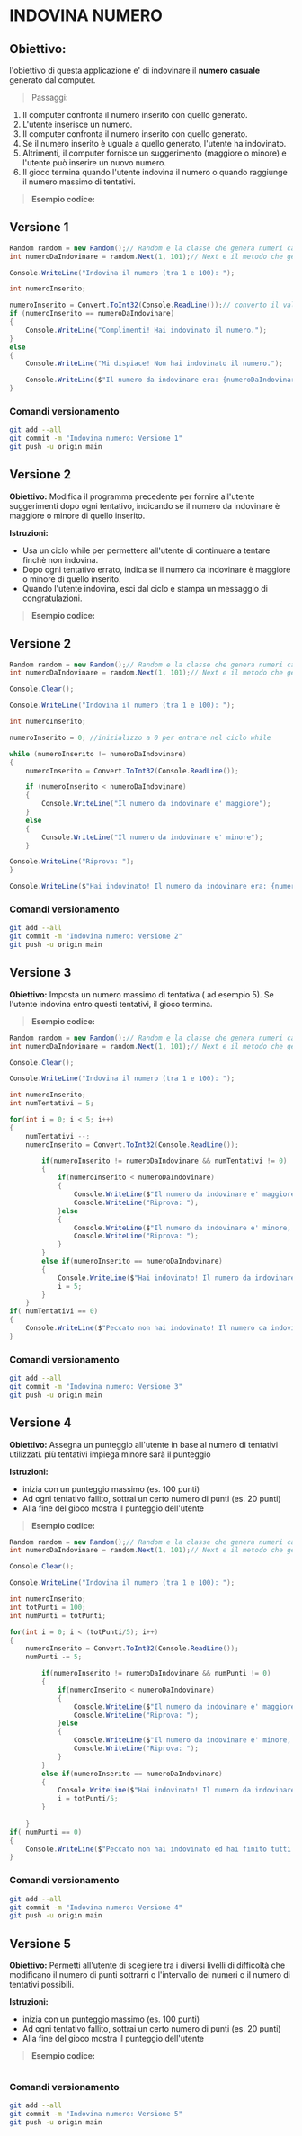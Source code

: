# INDOVINA NUMERO

## Obiettivo:

l'obiettivo di questa applicazione e' di indovinare il **numero casuale** generato dal computer.

>Passaggi:

1. Il computer confronta il numero inserito con quello generato.
2. L'utente inserisce un numero.
3. Il computer confronta il numero inserito con quello generato.
4. Se il numero inserito è uguale a quello generato, l'utente ha indovinato.
5. Altrimenti, il computer fornisce un suggerimento (maggiore o minore) e l'utente può inserire un nuovo numero.
6. Il gioco termina quando l'utente indovina il numero o quando raggiunge il numero massimo di tentativi.

>**Esempio codice:**

## Versione 1

```csharp
Random random = new Random();// Random e la classe che genera numeri casuali
int numeroDaIndovinare = random.Next(1, 101);// Next e il metodo che genera un numero casuale tra 1 e 100

Console.WriteLine("Indovina il numero (tra 1 e 100): ");

int numeroInserito;

numeroInserito = Convert.ToInt32(Console.ReadLine());// converto il valore inserito dall'utente in un intero perche Console.ReadLine restituisce una stringa
if (numeroInserito == numeroDaIndovinare)
{
    Console.WriteLine("Complimenti! Hai indovinato il numero.");
}
else
{
    Console.WriteLine("Mi dispiace! Non hai indovinato il numero.");

    Console.WriteLine($"Il numero da indovinare era: {numeroDaIndovinare}");
}
```
### Comandi versionamento

```bash
git add --all
git commit -m "Indovina numero: Versione 1"
git push -u origin main
```

## Versione 2

**Obiettivo:**
Modifica il programma precedente per fornire all'utente suggerimenti dopo ogni tentativo, indicando se il numero da indovinare è maggiore o minore di quello inserito.

**Istruzioni:**

* Usa un ciclo while per permettere all'utente di continuare a tentare finchè non indovina.
* Dopo ogni tentativo errato, indica se il numero da indovinare è maggiore o minore di quello inserito.
* Quando l'utente indovina, esci dal ciclo e stampa un messaggio di congratulazioni.

>**Esempio codice:**

## Versione 2

```csharp
Random random = new Random();// Random e la classe che genera numeri casuali
int numeroDaIndovinare = random.Next(1, 101);// Next e il metodo che genera un numero casuale tra 1 e 100

Console.Clear();

Console.WriteLine("Indovina il numero (tra 1 e 100): ");

int numeroInserito;

numeroInserito = 0; //inizializzo a 0 per entrare nel ciclo while

while (numeroInserito != numeroDaIndovinare)
{
    numeroInserito = Convert.ToInt32(Console.ReadLine());

    if (numeroInserito < numeroDaIndovinare)
    {
        Console.WriteLine("Il numero da indovinare e' maggiore");
    }
    else
    {
        Console.WriteLine("Il numero da indovinare e' minore");
    }

Console.WriteLine("Riprova: ");
}

Console.WriteLine($"Hai indovinato! Il numero da indovinare era: {numeroDaIndovinare}");
```
### Comandi versionamento

```bash
git add --all
git commit -m "Indovina numero: Versione 2"
git push -u origin main
```
## Versione 3

**Obiettivo:**
Imposta un numero massimo di tentativa ( ad esempio 5). Se l'utente indovina entro questi tentativi, il gioco termina.

>**Esempio codice:**

```csharp
Random random = new Random();// Random e la classe che genera numeri casuali
int numeroDaIndovinare = random.Next(1, 101);// Next e il metodo che genera un numero casuale tra 1 e 100

Console.Clear();

Console.WriteLine("Indovina il numero (tra 1 e 100): ");

int numeroInserito;
int numTentativi = 5;

for(int i = 0; i < 5; i++)
{
    numTentativi --;
    numeroInserito = Convert.ToInt32(Console.ReadLine());

        if(numeroInserito != numeroDaIndovinare && numTentativi != 0)
        {
            if(numeroInserito < numeroDaIndovinare)
            {
                Console.WriteLine($"Il numero da indovinare e' maggiore, hai ancora {numTentativi} tentativi!");
                Console.WriteLine("Riprova: ");
            }else
            {
                Console.WriteLine($"Il numero da indovinare e' minore, hai ancora {numTentativi} tentativi!");
                Console.WriteLine("Riprova: ");
            }    
        }
        else if(numeroInserito == numeroDaIndovinare)
        {
            Console.WriteLine($"Hai indovinato! Il numero da indovinare era: {numeroDaIndovinare}, indovinato con {numTentativi} tentativi!");
            i = 5;
        }   
    }    
if( numTentativi == 0)
{
    Console.WriteLine($"Peccato non hai indovinato! Il numero da indovinare era: {numeroDaIndovinare}");
}
```
### Comandi versionamento

```bash
git add --all
git commit -m "Indovina numero: Versione 3"
git push -u origin main
```

## Versione 4

**Obiettivo:**
Assegna un punteggio all'utente in base al numero di tentativi utilizzati. più tentativi impiega minore sarà il punteggio

**Istruzioni:**

* inizia con un punteggio massimo (es. 100 punti)
* Ad ogni tentativo fallito, sottrai un certo numero di punti (es. 20 punti)
* Alla fine del gioco mostra il punteggio dell'utente

>**Esempio codice:**

```csharp
Random random = new Random();// Random e la classe che genera numeri casuali
int numeroDaIndovinare = random.Next(1, 101);// Next e il metodo che genera un numero casuale tra 1 e 100

Console.Clear();

Console.WriteLine("Indovina il numero (tra 1 e 100): ");

int numeroInserito;
int totPunti = 100;
int numPunti = totPunti;

for(int i = 0; i < (totPunti/5); i++)
{
    numeroInserito = Convert.ToInt32(Console.ReadLine());
    numPunti -= 5;

        if(numeroInserito != numeroDaIndovinare && numPunti != 0)
        {
            if(numeroInserito < numeroDaIndovinare)
            {
                Console.WriteLine($"Il numero da indovinare e' maggiore, hai ancora {numPunti} punti!");
                Console.WriteLine("Riprova: ");
            }else
            {
                Console.WriteLine($"Il numero da indovinare e' minore, hai ancora {numPunti} punti!");
                Console.WriteLine("Riprova: ");
            }    
        }
        else if(numeroInserito == numeroDaIndovinare)
        {
            Console.WriteLine($"Hai indovinato! Il numero da indovinare era: {numeroDaIndovinare}, indovinato con {numPunti} punti!");
            i = totPunti/5;
        }   
        
    }    
if( numPunti == 0)
{
    Console.WriteLine($"Peccato non hai indovinato ed hai finito tutti i punti! Il numero da indovinare era: {numeroDaIndovinare}");
}
```
### Comandi versionamento

```bash
git add --all
git commit -m "Indovina numero: Versione 4"
git push -u origin main
```

## Versione 5

**Obiettivo:**
Permetti all'utente di scegliere tra i diversi livelli di difficoltà che modificano il numero di punti sottrarri o l'intervallo dei numeri o il numero di tentativi possibili.

**Istruzioni:**

* inizia con un punteggio massimo (es. 100 punti)
* Ad ogni tentativo fallito, sottrai un certo numero di punti (es. 20 punti)
* Alla fine del gioco mostra il punteggio dell'utente

>**Esempio codice:**

```csharp

```
### Comandi versionamento

```bash
git add --all
git commit -m "Indovina numero: Versione 5"
git push -u origin main
```